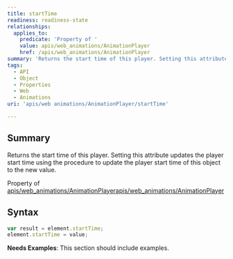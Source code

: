 ```yaml
---
title: startTime
readiness: readiness-state
relationships:
  applies_to:
    predicate: 'Property of '
    value: apis/web_animations/AnimationPlayer
    href: /apis/web_animations/AnimationPlayer
summary: 'Returns the start time of this player. Setting this attribute updates the player start time using the procedure to update the player start time of this object to the new value.'
tags:
  - API
  - Object
  - Properties
  - Web
  - Animations
uri: 'apis/web animations/AnimationPlayer/startTime'

---
```

## <span>Summary</span>

Returns the start time of this player. Setting this attribute updates the player start time using the procedure to update the player start time of this object to the new value.

Property of [apis/web\_animations/AnimationPlayer](/apis/web_animations/AnimationPlayer)[apis/web\_animations/AnimationPlayer](/apis/web_animations/AnimationPlayer)

## <span>Syntax</span>

``` js
var result = element.startTime;
element.startTime = value;
```

**Needs Examples**: This section should include examples.

